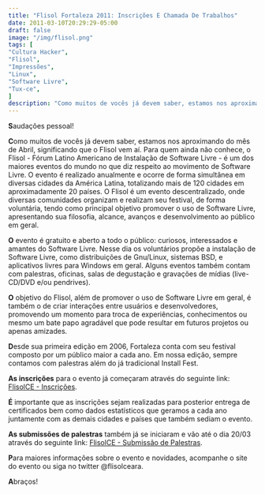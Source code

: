 ```yaml
---
title: "Flisol Fortaleza 2011: Inscrições E Chamada De Trabalhos"
date: 2011-03-10T20:29:29-05:00
draft: false
image: "/img/flisol.png"
tags: [
"Cultura Hacker",
"Flisol",
"Impressões",
"Linux",
"Software Livre",
"Tux-ce",
]
description: "Como muitos de vocês já devem saber, estamos nos aproximando do mês de Abril, significando que o Flisol vem aí. Para quem ainda não conhece, o Flisol - Fórum Latino Americano de Instalação de Software Livre - é um dos maiores eventos do mundo no que diz respeito ao movimento de Software Livre."
---
```

**S**audações pessoal!

**C**omo muitos de vocês já devem saber, estamos nos aproximando do mês de Abril, significando que o Flisol vem aí. Para quem ainda não conhece, o Flisol - Fórum Latino Americano de Instalação de Software Livre - é um dos maiores eventos do mundo no que diz respeito ao movimento de Software Livre. O evento é realizado anualmente e ocorre de forma simultânea em diversas cidades da América Latina, totalizando mais de 120 cidades em aproximadamente 20 países. O Flisol é um evento descentralizado, onde diversas comunidades organizam e realizam seu festival, de forma voluntária, tendo como principal objetivo promover o uso de Software Livre, apresentando sua filosofia, alcance, avanços e desenvolvimento ao público em geral.

**O** evento é gratuito e aberto a todo o público: curiosos, interessados e amantes do Software Livre. Nesse dia os voluntários propõe a instalação de Software Livre, como distribuições de Gnu/Linux, sistemas BSD, e aplicativos livres para Windows em geral. Alguns eventos também contam com palestras, oficinas, salas de degustação e gravações de mídias (live-CD/DVD e/ou pendrives).

**O** objetivo do Flisol, além de promover o uso de Software Livre em geral, é também o de criar interações entre usuários e desenvolvedores, promovendo um momento para troca de experiências, conhecimentos ou mesmo um bate papo agradável que pode resultar em futuros projetos ou apenas amizades.

**D**esde sua primeira edição em 2006, Fortaleza conta com seu festival composto por um público maior a cada ano. Em nossa edição, sempre contamos com palestras além do já tradicional Install Fest.

**As inscrições** para o evento já começaram através do seguinte link: <a href="https://www.flisolce.com.br/inscricao.html" target="_blank">FlisolCE - Inscrições</a>.

**É** importante que as inscrições sejam realizadas para posterior entrega de certificados bem como dados estatísticos que geramos a cada ano juntamente com as demais cidades e países que também sediam o evento.

**As submissões de palestras** também já se iniciaram e vão até o dia 20/03 através do seguinte link: <a href="https://www.flisolce.com.br/submissao-de-palestras.html" target="_blank">FlisolCE - Submissão de Palestras</a>.

**P**ara maiores informações sobre o evento e novidades, acompanhe o site do evento ou siga no twitter @flisolceara.

**A**braços!
